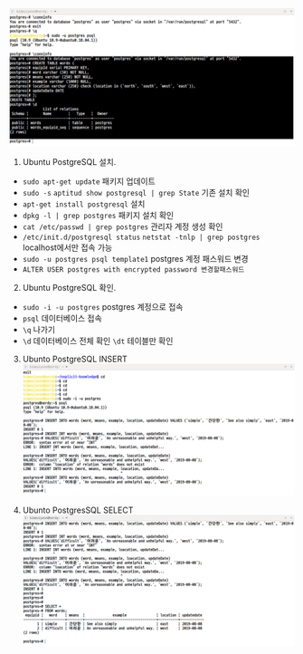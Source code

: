 ![TABLE CREATE](../img/PostgreSQL(CREATE).png "PostgreSQL")

1. Ubuntu PostgreSQL 설치.
- `sudo apt-get update` 패키지 업데이트 
- `sudo -s` `aptitud show postgresql | grep State` 기존 설치 확인
- `apt-get install postgresql` 설치
- `dpkg -l | grep postgres` 패키지 설치 확인
- `cat /etc/passwd | grep postgres` 관리자 계정 생성 확인
- `/etc/init.d/postgresql status` `netstat -tnlp | grep postgres` localhost에서만 접속 가능
- `sudo -u postgres psql template1` postgres 계정 패스워드 변경
- `ALTER USER postgres with encrypted password 변경할패스워드` 

2. Ubuntu PostgreSQL 확인.
- `sudo -i -u postgres` postgres 계정으로 접속
- `psql` 데이터베이스 접속
- `\q` 나가기
- `\d` 데이터베이스 전체 확인 `\dt` 테이블만 확인

3. Ubunto PostgreSQL INSERT
![TABLE INSERT](../img/PostgreSQL(INSERT).png "PostgreSQL")


4. Ubunto PostgresSQL SELECT
![TABLE SELECT](../img/PostgreSQL(SELECT).png "PostgreSQL")
